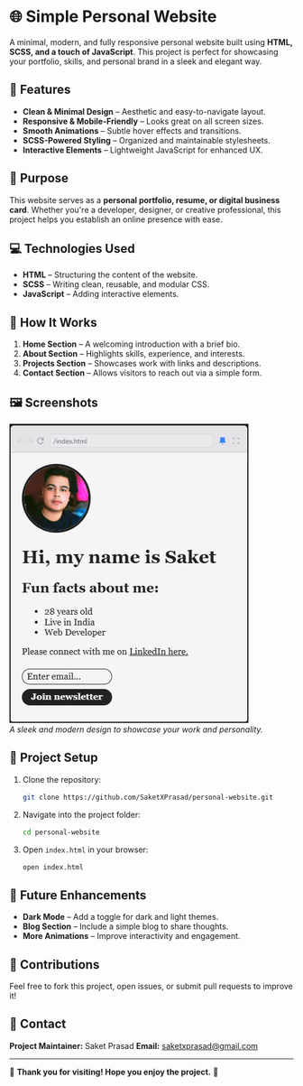 # 🌐 Simple Personal Website  

A minimal, modern, and fully responsive personal website built using **HTML, SCSS, and a touch of JavaScript**. This project is perfect for showcasing your portfolio, skills, and personal brand in a sleek and elegant way.  

## 🌟 Features  

- **Clean & Minimal Design** – Aesthetic and easy-to-navigate layout.  
- **Responsive & Mobile-Friendly** – Looks great on all screen sizes.  
- **Smooth Animations** – Subtle hover effects and transitions.  
- **SCSS-Powered Styling** – Organized and maintainable stylesheets.  
- **Interactive Elements** – Lightweight JavaScript for enhanced UX.  

## 🎯 Purpose  

This website serves as a **personal portfolio, resume, or digital business card**. Whether you're a developer, designer, or creative professional, this project helps you establish an online presence with ease.  

## 💻 Technologies Used  

- **HTML** – Structuring the content of the website.  
- **SCSS** – Writing clean, reusable, and modular CSS.  
- **JavaScript** – Adding interactive elements.  

## 🚀 How It Works  

1. **Home Section** – A welcoming introduction with a brief bio.  
2. **About Section** – Highlights skills, experience, and interests.  
3. **Projects Section** – Showcases work with links and descriptions.  
4. **Contact Section** – Allows visitors to reach out via a simple form.  

## 🖼️ Screenshots  

![alt text](image.png)  
_A sleek and modern design to showcase your work and personality._  

## 📂 Project Setup  

1. Clone the repository:  
   ```bash
   git clone https://github.com/SaketXPrasad/personal-website.git
   ```  
2. Navigate into the project folder:  
   ```bash
   cd personal-website
   ```  
3. Open `index.html` in your browser:  
   ```bash
   open index.html
   ```  

## 📌 Future Enhancements  

- **Dark Mode** – Add a toggle for dark and light themes.  
- **Blog Section** – Include a simple blog to share thoughts.  
- **More Animations** – Improve interactivity and engagement.  

## 👏 Contributions  

Feel free to fork this project, open issues, or submit pull requests to improve it!  

## 📧 Contact  

**Project Maintainer:** Saket Prasad
**Email:** saketxprasad@gmail.com

---

🚀 **Thank you for visiting! Hope you enjoy the project.** 🌟
